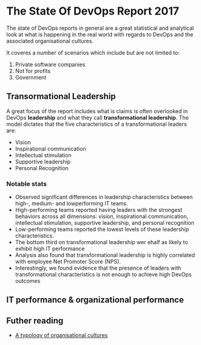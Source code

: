 # The State Of DevOps Report 2017

The state of DevOps reports in general are a great statistical and analytical look at what is happening in the real world with regards to DevOps and the associated organisational cultures.

It coveres a number of scenarios which include but are not limited to:

1. Private software companies
1. Not for profits
1. Government

## Transormational Leadership

A great focus of the report includes what is claims is often overlooked in DevOps **leadership** and what they call **transformational leadership**. The model dictates that the five characteristics of a transformational leaders are:

- Vision
- Inspirational communication
- Intellectual stimulation
- Supportive leadership
- Personal Recognition

### Notable stats

- Observed significant differences in leadership characteristics between high-, medium- and lowperforming IT teams. 
- High-performing teams reported having leaders with the strongest behaviors across all dimensions: vision, inspirational communication, intellectual stimulation, supportive leadership, and personal recognition
- Low-performing teams reported the lowest levels of these leadership characteristics.
- The bottom third on transformational leadership wer ehalf as likely to exhibit high IT performance
- Analysis also found that transformational leadership is highly correlated with employee Net Promoter Score (NPS). 
- Interestingly, we found evidence that the presence of leaders with transformational characteristics is not enough to achieve high DevOps outcomes


## IT performance & organizational performance



## Futher reading

- [A typology of organisational cultures ](http://qualitysafety.bmj.com/content/13/suppl_2/ii22)